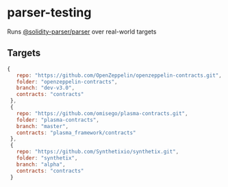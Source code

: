 # parser-testing
Runs [@solidity-parser/parser][1] over real-world targets

[1]: https://github.com/solidity-parser/parser

## Targets

```javascript
{
   repo: "https://github.com/OpenZeppelin/openzeppelin-contracts.git",
   folder: "openzeppelin-contracts",
   branch: "dev-v3.0",
   contracts: "contracts"
 },
 {
   repo: "https://github.com/omisego/plasma-contracts.git",
   folder: "plasma-contracts",
   branch: "master",
   contracts: "plasma_framework/contracts"
 },
 {
   repo: "https://github.com/Synthetixio/synthetix.git",
   folder: "synthetix",
   branch: "alpha",
   contracts: "contracts"
 }
```